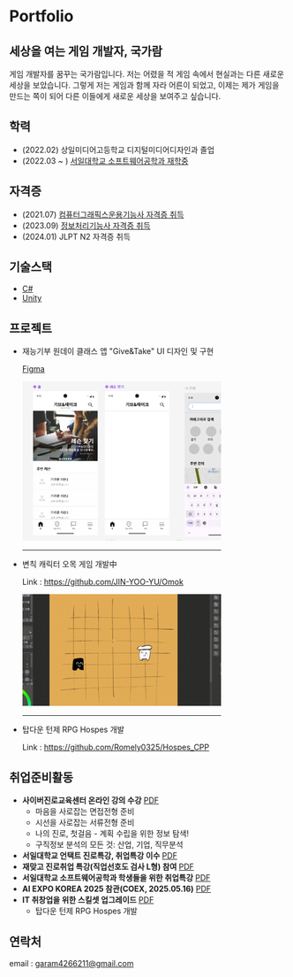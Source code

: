 # Portfolio
## 세상을 여는 게임 개발자, 국가람
 게임 개발자를 꿈꾸는 국가람입니다. 저는 어렸을 적 게임 속에서 현실과는 다른 새로운 세상을 보았습니다. 그렇게 저는 게임과 함께 자라 어른이 되었고, 이제는 제가 게임을 만드는 쪽이 되어 다른 이들에게 새로운 세상을 보여주고 싶습니다.

## 학력
* (2022.02) 상일미디어고등학교 디지털미디어디자인과 졸업
* (2022.03 ~ ) <a href="./image/국가람_서일대학교_성적증명서.pdf">서일대학교 소프트웨어공학과 재학중</a>
   
## 자격증
* (2021.07) <a href="./image/국가람_컴퓨터그래픽스운용기능사.pdf">컴퓨터그래픽스운용기능사 자격증 취득</a>
* (2023.09) <a href="./image/국가람_정보처리기능사.pdf">정보처리기능사 자격증 취득</a>
* (2024.01) JLPT N2 자격증 취득

## 기술스택
* <a href="https://blog.naver.com/PostList.naver?blogId=g4ram_&from=postList&categoryNo=11">C#</a>
* <a href="https://blog.naver.com/PostList.naver?blogId=g4ram_&categoryNo=9&from=postList">Unity</a>

## 프로젝트
* 재능기부 원데이 클래스 앱 "Give&Take" UI 디자인 및 구현
   
   <a href="https://www.figma.com/design/UNsApITJ72SP3hfi06S5zQ/figma_%EA%B5%AD%EA%B0%80%EB%9E%8C?node-id=0-">Figma</a>
     
   <img src="./image/GiveAndTake.PNG"  width="360px">
   <hr width="360px" align="left">

* 변칙 캐릭터 오목 게임 개발中

  Link : https://github.com/JIN-YOO-YU/Omok
     
  <img src="./image/Gomoku.gif"  width="360px">    
  <hr width="360px" align="left">   
  
* 탑다운 턴제 RPG Hospes 개발

  Link : https://github.com/Romely0325/Hospes_CPP
     
   
## 취업준비활동
* <b>사이버진로교육센터 온라인 강의 수강</b> <a href="./image/국가람_온라인교육수료증.pdf">PDF</a>
  * 마음을 사로잡는 면접전형 준비
  * 시선을 사로잡는 서류전형 준비
  * 나의 진로, 첫걸음 - 계획 수립을 위한 정보 탐색!
  * 구직정보 분석의 모든 것: 산업, 기업, 직무분석
* <b>서일대학교 언택트 진로특강, 취업특강 이수</b> <a href="./image/국가람_언택트진로취업특강.pdf">PDF</a>
* <b>재맞고 진로취업 특강(직업선호도 검사 L형) 참여</b> <a href="./image/국가람_직업선호도검사.pdf">PDF</a>
* <b>서일대학교 소프트웨어공학과 학생들을 위한 취업특강</b> <a href="./image/국가람_취업특강참여확인서.pdf">PDF</a>
* <b>AI EXPO KOREA 2025 참관(COEX, 2025.05.16)</b> <a href="./image/국가람_박람회참여확인서.pdf">PDF</a>
* <b>IT 취창업을 위한 스킬셋 업그레이드</b> <a href="./image/국가람_스터디활동보고서.pdf">PDF</a>
  * 탑다운 턴제 RPG Hospes 개발

## 연락처
email : garam4266211@gmail.com
